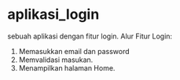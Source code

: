 # aplikasi_login
sebuah aplikasi dengan fitur login.
Alur Fitur Login:
1. Memasukkan email dan password
2. Memvalidasi masukan.
3. Menampilkan halaman Home.
